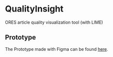 # QualityInsight
ORES article quality visualization tool (with LIME)

## Prototype
The Prototype made with Figma can be found [here](https://www.figma.com/proto/EAVwUIhNGlbVCf13KfidT8/Prototype-3-Article-quality-visualization-tool-AQVT?node-id=0%3A3&scaling=contain&page-id=0%3A1). 